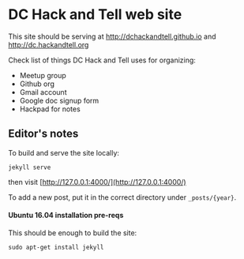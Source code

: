 # DC Hack and Tell web site

This site should be serving at http://dchackandtell.github.io and http://dc.hackandtell.org


Check list of things DC Hack and Tell uses for organizing:

 * Meetup group
 * Github org
 * Gmail account
 * Google doc signup form
 * Hackpad for notes

## Editor's notes

To build and serve the site locally:

    jekyll serve

then visit [http://127.0.0.1:4000/](http://127.0.0.1:4000/)

To add a new post, put it in the correct directory under `_posts/{year}`.

#### Ubuntu 16.04 installation pre-reqs

This should be enough to build the site:

    sudo apt-get install jekyll
